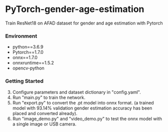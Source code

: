 # PyTorch-gender-age-estimation
Train ResNet18 on AFAD dataset for gender and age estimation with Pytorch

### Environment

- python==3.6.9
- Pytorch==1.7.0
- onnx==1.7.0
- onnxruntime==1.5.2
- opencv-python

### Getting Started

3. Configure parameters and dataset dictionary in "config.yaml". 
2. Run "main.py" to train the network.
3. Run "export.py" to convert the .pt model into onnx format. (a trained model with 93.14% validation gender estimation accuracy has been placed and converted already).
4. Run "image_demo.py" and "video_demo.py" to test the onnx model with a single image or USB camera.

